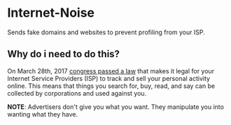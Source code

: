 # Internet-Noise
Sends fake domains and websites to prevent profiling from your ISP.

## Why do i need to do this?

On March 28th, 2017 [congress passed a law](https://www.govtrack.us/congress/votes/115-2017/h202) that makes it legal for your Internet Service Providers (ISP) to track and sell your personal activity online. This means that things you search for, buy, read, and say can be collected by corporations and used against you.


**NOTE**: Advertisers don't give you what you want. They manipulate you into wanting what they have.

